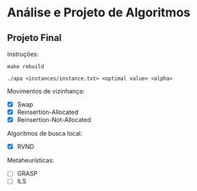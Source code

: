 <h1>Análise e Projeto de Algoritmos</h1>

<h2>Projeto Final</h2>

Instruções:

    make rebuild

    ./apa <instances/instance.txt> <optimal value> <alpha>

Movimentos de vizinhança:

- [x] Swap
- [X] Reinsertion-Allocated
- [X] Reinsertion-Not-Allocated

Algoritmos de busca local:

- [X] RVND

Metaheurísticas:

- [ ] GRASP
- [ ] ILS